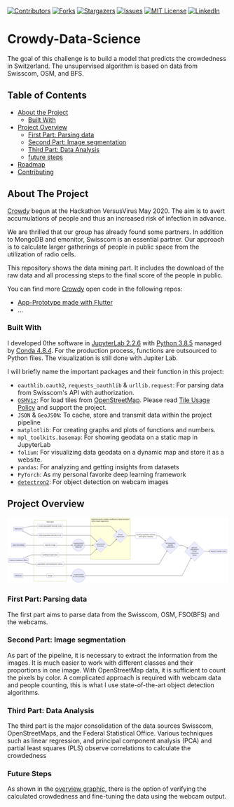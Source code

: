 [![Contributors][contributors-shield]][contributors-url]
[![Forks][forks-shield]][forks-url]
[![Stargazers][stars-shield]][stars-url]
[![Issues][issues-shield]][issues-url]
[![MIT License][license-shield]][license-url]
[![LinkedIn][linkedin-shield]][linkedin-url]

# Crowdy-Data-Science
The goal of this challenge is to build a model that predicts the crowdedness in Switzerland. The unsupervised algorithm is based on data from Swisscom, OSM, and BFS.


## Table of Contents

* [About the Project](#about-the-project)
  * [Built With](#built-with)
* [Project Overview](#project-overview)
  * [First Part: Parsing data](#first-part:-parsing-data)
  * [Second Part: Image segmentation](#second-part:-image-segmentation)
  * [Third Part: Data Analysis](#third-part:-data-analysis)
  * [future steps](#future-steps)
* [Roadmap](#roadmap)
* [Contributing](#contributing)

## About The Project
[Crowdy](crowdy-url) begun at the Hackathon VersusVirus May 2020. The aim is to avert accumulations of people and thus an increased risk of infection in advance.

We are thrilled that our group has already found some partners. In addition to MongoDB and emonitor, Swisscom is an essential partner. Our approach is to calculate larger gatherings of people in public space from the utilization of radio cells.

This repository shows the data mining part. It includes the download of the raw data and all processing steps to the final score of the people in public.

You can find more [Crowdy](crowdy-url) open code in the following repos:
* [App-Prototype made with Flutter](https://github.com/KatCe/Crowdless-flutter-Prototype)
* ...

### Built With
I developed 0the software in [JupyterLab 2.2.6](https://jupyter.org/) with [Python 3.8.5](https://www.python.org/)  managed by [Conda 4.8.4](https://docs.conda.io/en/latest/). For the production process, functions are outsourced to Python files. The visualization is still done with Jupiter Lab.

I will briefly name the important packages and their function in this project:
* `oauthlib.oauth2`, `requests_oauthlib` & `urllib.request`: For parsing data from Swisscom's API with authorization.
* [`OSMViz`](https://pypi.org/project/osmviz/): For load tiles from [OpenStreetMap](www.openstreetmap.org). Please read [Tile Usage Policy](https://operations.osmfoundation.org/policies/tiles/) and support the project.
* `JSON` & `GeoJSON`: To cache, store and transmit data within the project pipeline
* `matplotlib`: For creating graphs and plots of functions and numbers.
 * `mpl_toolkits.basemap`: For showing geodata on a static map in JupyterLab
* `folium`: For visualizing data geodata on a dynamic map and store it as a website.
* `pandas`: For analyzing and getting insights from datasets
* `PyTorch`: As my personal favorite deep learning framework
* [`detectron2`](https://github.com/facebookresearch/detectron2): For object detection on webcam images

## Project Overview
![Data Pipline](images/data_pipline.jpg)

### First Part: Parsing data
The first part aims to parse data from the Swisscom, OSM, FSO(BFS) and the webcams.

### Second Part: Image segmentation
As part of the pipeline, it is necessary to extract the information from the images. It is much easier to work with different classes and their proportions in one image.
With OpenStreetMap data, it is sufficient to count the pixels by color. A complicated approach is required with webcam data and people counting, this is what I use state-of-the-art object detection algorithms.

### Third Part: Data Analysis
The third part is the major consolidation of the data sources Swisscom, OpenStreetMaps, and the Federal Statistical Office. Various techniques such as linear regression, and principal component analysis (PCA) and partial least squares (PLS) observe correlations to calculate the crowdedness

### Future Steps
As shown in the [overview graphic](#-project-overview), there is the option of verifying the calculated crowdedness and fine-tuning the data using the webcam output.

<!-- MARKDOWN LINKS & IMAGES -->
<!-- https://www.markdownguide.org/basic-syntax/#reference-style-links -->
[contributors-shield]: https://img.shields.io/github/contributors/Brieden/Crowdy-Data-Science.svg?style=flat-square
[contributors-url]: https://github.com/Brieden/Crowdy-Data-Science/graphs/contributors
[forks-shield]: https://img.shields.io/github/forks/Brieden/Crowdy-Data-Science.svg?style=flat-square
[forks-url]: https://github.com/Brieden/Crowdy-Data-Science/network/members
[stars-shield]: https://img.shields.io/github/stars/Brieden/Crowdy-Data-Science.svg?style=flat-square
[stars-url]: https://github.com/Brieden/Crowdy-Data-Science/stargazers
[issues-shield]: https://img.shields.io/github/issues/Brieden/Crowdy-Data-Science.svg?style=flat-square
[issues-url]: https://github.com/Brieden/Crowdy-Data-Science/issues
[license-shield]: https://img.shields.io/github/license/Brieden/Crowdy-Data-Science.svg?style=flat-square
[license-url]: https://github.com/Brieden/Crowdy-Data-Science/blob/master/LICENSE.txt
[linkedin-shield]: https://img.shields.io/badge/-LinkedIn-black.svg?style=flat-square&logo=linkedin&colorB=555
[linkedin-url]: https://www.linkedin.com/in/sven-brieden/
[crowdy-url]: http://www.crowdy.ch/